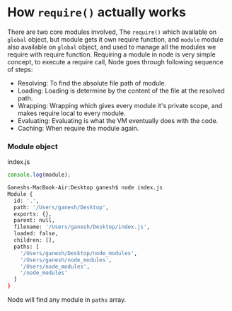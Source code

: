 # How `require()` actually works

There are two core modules involved, The `require()` which available on `global` object, but module gets it own require function, and `module` module also available on `global` object, and used to manage all the modules we require with require  function. Requiring a module in node is very simple concept, to execute a require call, Node goes through following sequence of steps:
- Resolving:  To find the absolute file path of module.
- Loading: Loading is determine by the content of the file at the resolved path.
- Wrapping: Wrapping which gives every module it's private scope, and makes require local to every module.
- Evaluating: Evaluating is what the VM eventually does with the code.
- Caching: When require the module again.

### Module object

index.js
```js
console.log(module);
```

```bash
Ganeshs-MacBook-Air:Desktop ganesh$ node index.js 
Module {
  id: '.',
  path: '/Users/ganesh/Desktop',
  exports: {},
  parent: null,
  filename: '/Users/ganesh/Desktop/index.js',
  loaded: false,
  children: [],
  paths: [
    '/Users/ganesh/Desktop/node_modules',
    '/Users/ganesh/node_modules',
    '/Users/node_modules',
    '/node_modules'
  ]
}
```

Node will find any module in `paths` array.